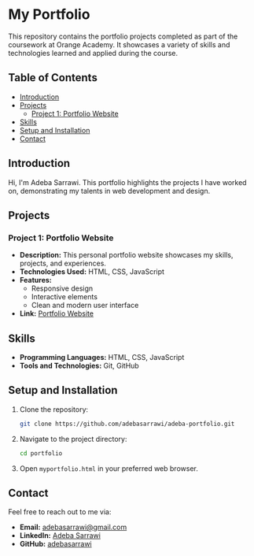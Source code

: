 
# My Portfolio

This repository contains the portfolio projects completed as part of the coursework at Orange Academy. It showcases a variety of skills and technologies learned and applied during the course.

## Table of Contents
- [Introduction](#introduction)
- [Projects](#projects)
  - [Project 1: Portfolio Website](#project-1-portfolio-website)
- [Skills](#skills)
- [Setup and Installation](#setup-and-installation)
- [Contact](#contact)

## Introduction

Hi, I'm Adeba Sarrawi. This portfolio highlights the projects I have worked on, demonstrating my talents in web development and design.

## Projects

### Project 1: Portfolio Website
- **Description:** This personal portfolio website showcases my skills, projects, and experiences.
- **Technologies Used:** HTML, CSS, JavaScript
- **Features:**
  - Responsive design
  - Interactive elements
  - Clean and modern user interface
- **Link:** [Portfolio Website](https://adebasarrawi.github.io/Adeba-Portfolio/myportfolio.html)

## Skills

- **Programming Languages:** HTML, CSS, JavaScript
- **Tools and Technologies:** Git, GitHub

## Setup and Installation

1. Clone the repository:
    ```sh
    git clone https://github.com/adebasarrawi/adeba-portfolio.git
    ```
2. Navigate to the project directory:
    ```sh
    cd portfolio
    ```
3. Open `myportfolio.html` in your preferred web browser.

## Contact

Feel free to reach out to me via:
- **Email:** [adebasarrawi@gmail.com](mailto:adebasarrawi@gmail.com)
- **LinkedIn:** [Adeba Sarrawi](https://www.linkedin.com/in/adebasarrawi)
- **GitHub:** [adebasarrawi](https://github.com/adebasarrawi)

